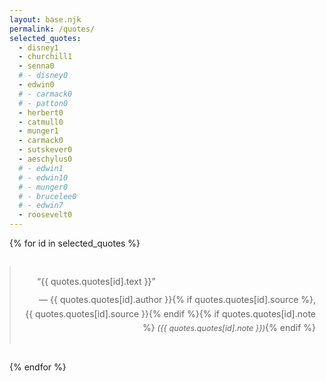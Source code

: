 ```yaml
---
layout: base.njk
permalink: /quotes/
selected_quotes:
  - disney1
  - churchill1
  - senna0
  # - disney0
  - edwin0
  # - carmack0
  # - patton0
  - herbert0
  - catmull0
  - munger1
  - carmack0
  - sutskever0
  - aeschylus0
  # - edwin1
  # - edwin10
  # - munger0
  # - brucelee0
  # - edwin7
  - roosevelt0
---
```

<style>
    blockquote {
        max-width: 540px;
        margin: 2em auto;
        padding: 1em;
        line-height: 1.6;
        text-align: justify;
        text-indent: 2em;
    }
    blockquote footer {
        text-align: right;
        margin-top: 0.5em;
    }
    @media (max-width: 540px) {
        blockquote {
            margin: 1em;
            padding: 0.8em;
        }
    }
</style>

{% for id in selected_quotes %}
<blockquote>
    &ldquo;{{ quotes.quotes[id].text }}&rdquo;
    <footer>— {{ quotes.quotes[id].author }}{% if quotes.quotes[id].source %}, {{ quotes.quotes[id].source }}{% endif %}{% if quotes.quotes[id].note %} <span style="font-style: italic; font-size: 0.9em;">({{ quotes.quotes[id].note }})</span>{% endif %}</footer>
</blockquote>
{% endfor %}